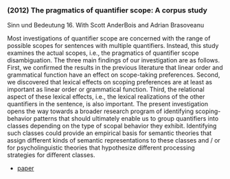 ### (2012) The pragmatics of quantifier scope: A corpus study ###

Sinn und Bedeutung 16. With Scott AnderBois and Adrian Brasoveanu

Most investigations of quantifier scope are concerned with the range of possible scopes for sentences with multiple quantifiers. Instead, this study examines the actual scopes, i.e., the pragmatics of quantifier scope disambiguation. The three main findings of our investigation are as follows. First, we confirmed the results in the previous literature that linear order and grammatical function have an effect on scope-taking preferences. Second, we discovered that lexical effects on scoping preferences are at least as important as linear order or grammatical function. Third, the relational aspect of these lexical effects, i.e., the lexical realizations of the other quantifiers in the sentence, is also important. The present investigation opens the way towards a broader research program of identifying scoping-behavior patterns that should ultimately enable us to group quantifiers into classes depending on the type of scopal behavior they exhibit. Identifying such classes could provide an empirical basis for semantic theories that assign different kinds of semantic representations to these classes and / or for psycholinguistic theories that hypothesize different processing strategies for different classes.

+ [paper](./resources/papers/quantcorpus.pdf)
